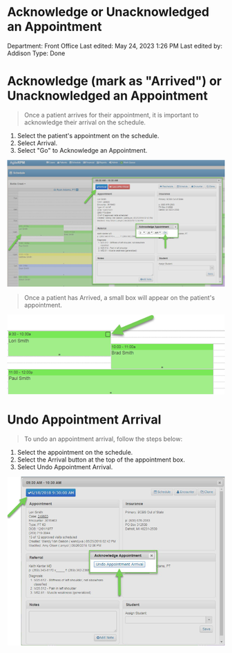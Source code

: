 # Acknowledge  or Unacknowledged an Appointment

Department: Front Office
Last edited: May 24, 2023 1:26 PM
Last edited by: Addison
Type: Done

# Acknowledge (mark as "Arrived") or Unacknowledged an Appointment

> Once a patient arrives for their appointment, it is important to acknowledge their arrival on the schedule.
> 
1. Select the patient's appointment on the schedule.
2. Select Arrival.
3. Select "Go" to Acknowledge an Appointment.

![Acknowledge%20or%20Unacknowledged%20an%20Appointment%201cc74a663dca4c3aa3c261b0f45437bc/image2.jpeg](Acknowledge%20or%20Unacknowledged%20an%20Appointment%201cc74a663dca4c3aa3c261b0f45437bc/image2.jpeg)

> Once a patient has Arrived, a small box will appear on the patient's appointment.
> 

![Acknowledge%20or%20Unacknowledged%20an%20Appointment%201cc74a663dca4c3aa3c261b0f45437bc/image3.png](Acknowledge%20or%20Unacknowledged%20an%20Appointment%201cc74a663dca4c3aa3c261b0f45437bc/image3.png)

# Undo Appointment Arrival

> To undo an appointment arrival, follow the steps below:
> 
1. Select the appointment on the schedule.
2. Select the Arrival button at the top of the appointment box.
3. Select Undo Appointment Arrival.

![Acknowledge%20or%20Unacknowledged%20an%20Appointment%201cc74a663dca4c3aa3c261b0f45437bc/image4.png](Acknowledge%20or%20Unacknowledged%20an%20Appointment%201cc74a663dca4c3aa3c261b0f45437bc/image4.png)